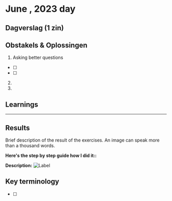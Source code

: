 # June  , 2023  day

## Dagverslag (1 zin)
## Obstakels & Oplossingen
1. Asking better questions

- [ ]
- [ ]
2.
3.

## Learnings

---


## Results

Brief description of the result of the exercises. An image can speak more than a thousand words.

**Here's the step by step guide how I did it::**

**Description:**
![Label]()

## Key terminology

- [ ]
